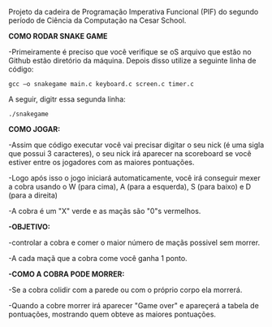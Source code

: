 Projeto da cadeira de Programação Imperativa Funcional (PIF) do segundo período de Ciência da Computação na Cesar School.

**COMO RODAR SNAKE GAME**

-Primeiramente é preciso que você verifique se oS arquivo que estão no Github estão diretório da máquina. Depois disso utilize a seguinte linha de código:
```
gcc –o snakegame main.c keyboard.c screen.c timer.c
```

A seguir, digitr essa segunda linha:

```
./snakegame
```

**COMO JOGAR:**

-Assim que código executar você vai precisar digitar o seu nick (é uma sigla que possui 3 caracteres), o seu nick irá aparecer na scoreboard se você estiver entre os jogadores com as maiores pontuações.

-Logo após isso o jogo iniciará automaticamente, você irá conseguir mexer a cobra usando o W (para cima), A (para a esquerda), S (para baixo) e D (para a direita)

-A cobra é um "X" verde e as maçãs são "0"s vermelhos.

**-OBJETIVO:**

-controlar a cobra e comer o maior número de maçãs possivel sem morrer.

-A cada maçã que a cobra come você ganha 1 ponto.

**-COMO A COBRA PODE MORRER:**

-Se a cobra colidir com a parede ou com o próprio corpo ela morrerá.

-Quando a cobre morrer irá aparecer "Game over" e apareçerá a tabela de pontuações, mostrando quem obteve as maiores pontuações.

